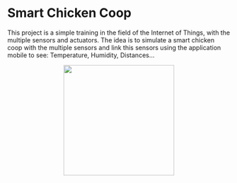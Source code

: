 # Smart Chicken Coop
This project is a simple training in the field of the Internet of Things,
with the multiple sensors and actuators.
The idea is to simulate a smart chicken coop with the multiple sensors 
and link this sensors using the application mobile to see: Temperature, Humidity, Distances...
<div align="center">
    <img src="images/Chicken-farm-flow-chart800x800.png" width="250px"</img>
</div>
